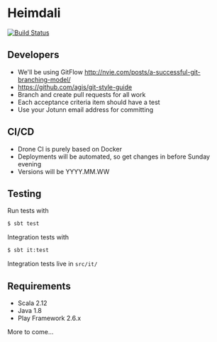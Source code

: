 # Heimdali
[![Build Status](http://ci.jotunn.io/api/badges/bennythomps/heimdali-api/status.svg)](http://ci.jotunn.io/bennythomps/heimdali-api)

## Developers
* We'll be using GitFlow http://nvie.com/posts/a-successful-git-branching-model/
* https://github.com/agis/git-style-guide
* Branch and create pull requests for all work
* Each acceptance criteria item should have a test
* Use your Jotunn email address for committing

## CI/CD
* Drone CI is purely based on Docker
* Deployments will be automated, so get changes in before Sunday evening
* Versions will be YYYY.MM.WW

## Testing

Run tests with
```bash
$ sbt test
```

Integration tests with

```bash
$ sbt it:test
```

Integration tests live in `src/it/`

## Requirements
* Scala 2.12
* Java 1.8
* Play Framework 2.6.x

More to come...

